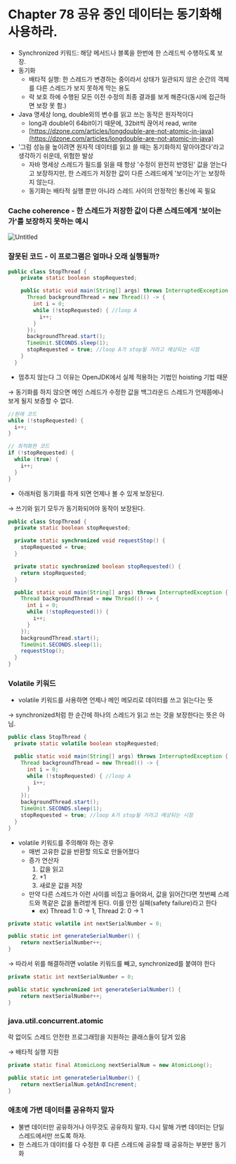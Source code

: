 # Chapter 78 공유 중인 데이터는 동기화해 사용하라.

- Synchronized 키워드: 해당 메서드나 블록을 한번에 한 스레드씩 수행하도록 보장.
- 동기화
    - 배타적 실행: 한 스레드가 변경하는 중이라서 상태가 일관되지 않은 순간의 객체를 다른 스레드가 보지 못하게 막는 용도
    - 락 보호 하에 수행된 모든 이전 수정의 최종 결과를 보게 해준다(동시에 접근하면 보장 못 함.)
- Java 명세상 long, double외의 변수를 읽고 쓰는 동작은 원자적이다
    - long과 double이 64bit이기 때문에, 32bit씩 끊어서 read, write
    - [https://dzone.com/articles/longdouble-are-not-atomic-in-java](https://dzone.com/articles/longdouble-are-not-atomic-in-java)
- '그럼 성능을 높이려면 원자적 데이터를 읽고 쓸 때는 동기화하지 말아야겠다'라고 생각하기 쉬운데, 위험한 발상
    - 자바 명세상 스레드가 필드를 읽을 때 항상 '수정이 완전히 반영된' 값을 얻는다고 보장하지만, 한 스레드가 저장한 값이 다른 스레드에게 '보이는가'는 보장하지 않는다.
    - 동기화는 배타적 실행 뿐만 아니라 스레드 사이의 안정적인 통신에 꼭 필요

### Cache coherence - 한 스레드가 저장한 값이 다른 스레드에게 '보이는가'를 보장하지 못하는 예시
![Untitled](https://user-images.githubusercontent.com/26040955/109001914-e025dc80-76e8-11eb-9351-ce43c2cc13fe.png)


### 잘못된 코드 - 이 프로그램은 얼마나 오래 실행될까?

```java
public class StopThread {
    private static boolean stopRequested;

    public static void main(String[] args) throws InterruptedException {
      Thread backgroundThread = new Thread(() -> {
        int i = 0;
        while (!stopRequested) { //loop A
          i++;
        }
      });
      backgroundThread.start();
      TimeUnit.SECONDS.sleep(1);
      stopRequested = true; //loop A가 stop될 거라고 예상되는 시점
    }
  }
```

- 멈추지 않는다 그 이유는 OpenJDK에서 실제 적용하는 기법인 hoisting 기법 때문

→ 동기화를 하지 않으면 메인 스레드가 수정한 값을 백그라운드 스레드가 언제쯤에나 보게 될지 보증할 수 없다.

```java
//원래 코드
while (!stopRequested) {
  i++;
}

// 최적화한 코드
if (!stopRequested) {
  while (true) {
    i++;
  }
}
```

- 아래처럼 동기화를 하게 되면 언제나 볼 수 있게 보장된다.

→ 쓰기와 읽기 모두가 동기화되어야 동작이 보장된다.

```java
public class StopThread {
  private static boolean stopRequested;

  private static synchronized void requestStop() {
    stopRequested = true;
  }

  private static synchronized boolean stopRequested() {
    return stopRequested;
  }

  public static void main(String[] args) throws InterruptedException {
    Thread backgroundThread = new Thread(() -> {
      int i = 0;
      while (!stopRequested()) {
        i++;
      }
    });
    backgroundThread.start();
    TimeUnit.SECONDS.sleep(1);
    requestStop();
  }
}
```

### Volatile 키워드

- volatile 키워드를 사용하면 언제나 메인 메모리로 데이터를 쓰고 읽는다는 뜻

→ synchronized처럼 한 순간에 하나의 스레드가 읽고 쓰는 것을 보장한다는 뜻은 아님.

```java
public class StopThread {
  private static volatile boolean stopRequested;

  public static void main(String[] args) throws InterruptedException {
    Thread backgroundThread = new Thread(() -> {
      int i = 0;
      while (!stopRequested) { //loop A
        i++;
      }
    });
    backgroundThread.start();
    TimeUnit.SECONDS.sleep(1);
    stopRequested = true; //loop A가 stop될 거라고 예상되는 시점
  }
}
```

- volatile 키워드를 주의해야 하는 경우
    - 매번 고유한 값을 반환할 의도로 만들어졌다
    - 증가 연산자
        1. 값을 읽고
        2. +1
        3. 새로운 값을 저장
    - 만약 다른 스레드가 이런 사이를 비집고 들어와서, 값을 읽어간다면 첫번째 스레드와 똑같은 값을 돌려받게 된다. 이를 안전 실패(safety failure)라고 한다
        - ex) Thread 1: 0 → 1, Thread 2: 0 → 1

```java
private static volatile int nextSerialNumber = 0;

public static int generateSerialNumber() {
	return nextSerialNumber++;
}
```

→ 따라서 위를 해결하려면 volatile 키워드를 빼고, synchronized를 붙여야 한다

```java
private static int nextSerialNumber = 0;

public static synchronized int generateSerialNumber() {
	return nextSerialNumber++;
}
```

### java.util.concurrent.atomic

락 없이도 스레드 안전한 프로그래밍을 지원하는 클래스들이 담겨 있음

→ 배타적 실행 지원

```java
private static final AtomicLong nextSerialNum = new AtomicLong();

public static int generateSerialNumber() {
	return nextSerialNum.getAndIncrement;
}
```

### 애초에 가변 데이터를 공유하지 말자

- 불변 데이터만 공유하거나 아무것도 공유하지 말자. 다시 말해 가변 데이터는 단일 스레드에서만 쓰도록 하자.
- 한 스레드가 데이터를 다 수정한 후 다른 스레드에 공유할 때 공유하는 부분만 동기화
